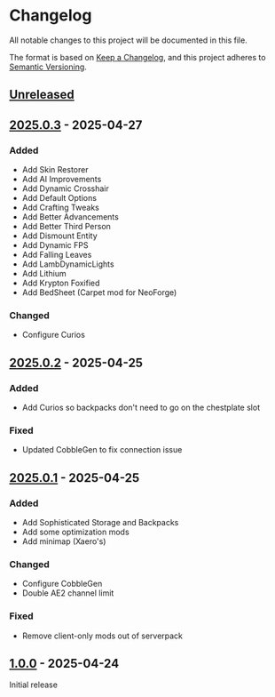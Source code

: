 # Changelog

All notable changes to this project will be documented in this file.

The format is based on [Keep a Changelog](https://keepachangelog.com/en/1.1.0/),
and this project adheres to [Semantic Versioning](https://semver.org/spec/v2.0.0.html).

## [Unreleased]

## [2025.0.3] - 2025-04-27

### Added
- Add Skin Restorer
- Add AI Improvements
- Add Dynamic Crosshair
- Add Default Options
- Add Crafting Tweaks
- Add Better Advancements
- Add Better Third Person
- Add Dismount Entity
- Add Dynamic FPS
- Add Falling Leaves
- Add LambDynamicLights
- Add Lithium
- Add Krypton Foxified
- Add BedSheet (Carpet mod for NeoForge)

### Changed
- Configure Curios

## [2025.0.2] - 2025-04-25

### Added
- Add Curios so backpacks don't need to go on the chestplate slot

### Fixed
- Updated CobbleGen to fix connection issue

## [2025.0.1] - 2025-04-25

### Added
- Add Sophisticated Storage and Backpacks
- Add some optimization mods
- Add minimap (Xaero's)

### Changed
- Configure CobbleGen
- Double AE2 channel limit

### Fixed
- Remove client-only mods out of serverpack

## [1.0.0] - 2025-04-24

Initial release

[unreleased]: https://github.com/null2264/TheVoid/compare/2025.0.3...HEAD
[2025.0.3]: https://github.com/null2264/TheVoid/compare/2025.0.2...2025.0.3
[2025.0.2]: https://github.com/null2264/TheVoid/compare/2025.0.1...2025.0.2
[2025.0.1]: https://github.com/null2264/TheVoid/compare/1.0.0...2025.0.1
[1.0.0]: https://github.com/null2264/TheVoid/releases/tag/1.0.0
